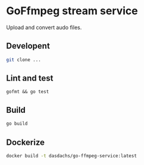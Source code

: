 # GoFfmpeg stream service

Upload and convert audo files.

## Developent

```bash
git clone ...
```

## Lint and test

```
gofmt && go test
```

## Build

```bash
go build
```

## Dockerize

```bash
docker build -t dasdachs/go-ffmpeg-service:latest
```

